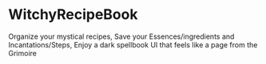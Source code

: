 # WitchyRecipeBook
Organize your mystical recipes, Save your Essences/ingredients and Incantations/Steps, Enjoy a dark spellbook UI that feels like a page from the Grimoire
